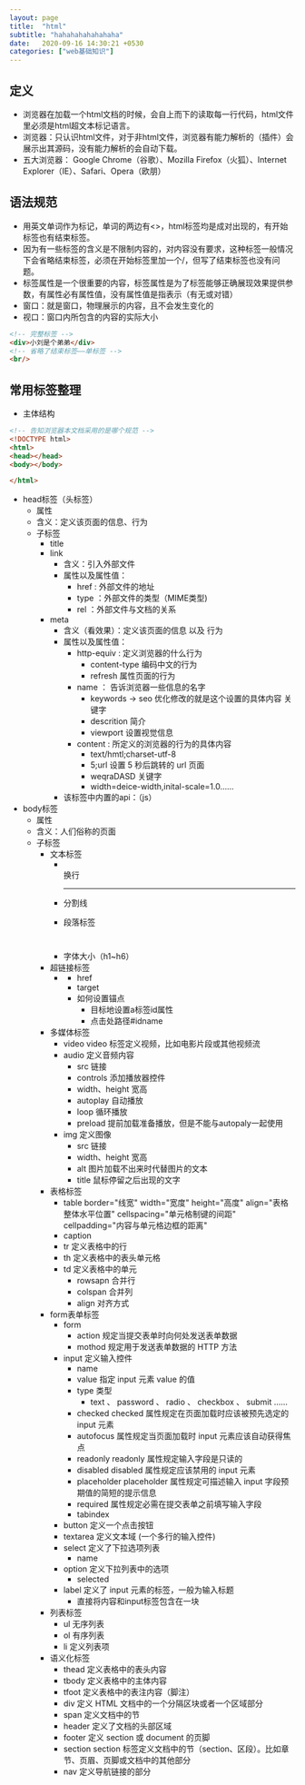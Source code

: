 ```yaml
---
layout: page
title:  "html"
subtitle: "hahahahahahahaha"
date:   2020-09-16 14:30:21 +0530
categories: ["web基础知识"]
---
```


## 定义

- 浏览器在加载一个html文档的时候，会自上而下的读取每一行代码，html文件里必须是html超文本标记语言。
- 浏览器：只认识html文件，对于非html文件，浏览器有能力解析的（插件）会展示出其源码，没有能力解析的会自动下载。
- 五大浏览器： Google Chrome（谷歌）、Mozilla Firefox（火狐）、Internet Explorer（IE）、Safari、Opera（欧朋） 

## 语法规范

- 用英文单词作为标记，单词的两边有<>，html标签均是成对出现的，有开始标签也有结束标签。
- 因为有一些标签的含义是不限制内容的，对内容没有要求，这种标签一般情况下会省略结束标签，必须在开始标签里加一个/，但写了结束标签也没有问题。
- 标签属性是一个很重要的内容，标签属性是为了标签能够正确展现效果提供参数，有属性必有属性值，没有属性值是指表示（有无或对错）
- 窗口：就是窗口，物理展示的内容，且不会发生变化的
- 视口：窗口内所包含的内容的实际大小


```html
<!-- 完整标签 -->
<div>小刘是个弟弟</div>
<!-- 省略了结束标签——单标签 -->
<br/>
```

## 常用标签整理

- 主体结构

```html
<!-- 告知浏览器本文档采用的是哪个规范 -->
<!DOCTYPE html>
<html>
<head></head>
<body></body>

</html>
```

- head标签（头标签）
    - 属性
    - 含义：定义该页面的信息、行为
    - 子标签
        - title
        - link
            - 含义：引入外部文件
             - 属性以及属性值：
                - href : 外部文件的地址
                - type ：外部文件的类型（MIME类型)
                - rel ：外部文件与文档的关系
        - meta
            - 含义（看效果）：定义该页面的信息 以及 行为
            - 属性以及属性值：
                - http-equiv : 定义浏览器的什么行为
                    - content-type  编码中文的行为
                    - refresh   属性页面的行为
                - name ： 告诉浏览器一些信息的名字
                    - keywords -> seo 优化修改的就是这个设置的具体内容      关键字
                    - descrition    简介
                    - viewport      设置视觉信息
                - content : 所定义的浏览器的行为的具体内容
                    - text/hmtl;charset-utf-8
                    - 5;url     设置 5 秒后跳转的 url 页面
                    - weqraDASD     关键字
                    - width=deice-width,inital-scale=1.0……
            - 该标签中内置的api：（js）
- body标签
    - 属性
    - 含义：人们俗称的页面
    - 子标签
        - 文本标签
            - <br />    换行
            - <hr />    分割线
            - <p></p>   段落标签
            - <h1></h1> 字体大小（h1~h6）
        - 超链接标签
            - <a></a>
                - href
                - target
                - 如何设置锚点
                    - 目标地设置a标签id属性
                    - 点击处路径#idname
        - 多媒体标签
            - video video 标签定义视频，比如电影片段或其他视频流
            - audio 定义音频内容
                - src   链接
                - controls  添加播放器控件
                - width、height     宽高
                - autoplay  自动播放
                - loop  循环播放
                - preload   提前加载准备播放，但是不能与autopaly一起使用
            - img   定义图像
                - src   链接
                - width、height 宽高
                - alt   图片加载不出来时代替图片的文本
                - title 鼠标停留之后出现的文字
        - 表格标签
            - table     border="线宽" width="宽度" height="高度" align="表格整体水平位置"  cellspacing="单元格制键的间距" cellpadding="内容与单元格边框的距离"
            - caption
            - tr    定义表格中的行
            - th    定义表格中的表头单元格
            - td    定义表格中的单元
                - rowsapn   合并行
                - colspan   合并列
                - align     对齐方式
        - form表单标签
            - form
                - action    规定当提交表单时向何处发送表单数据
                - mothod    规定用于发送表单数据的 HTTP 方法
            - input	    定义输入控件
                - name  
                - value 	指定 input 元素 value 的值
                - type  类型
                    - text 、 password 、 radio 、 checkbox 、 submit ……
                - checked   checked 属性规定在页面加载时应该被预先选定的 input 元素
                - autofocus 属性规定当页面加载时 input 元素应该自动获得焦点
                - readonly  readonly 属性规定输入字段是只读的
                - disabled  	disabled 属性规定应该禁用的 input 元素
                - placeholder   placeholder 属性规定可描述输入 input 字段预期值的简短的提示信息
                - required  属性规定必需在提交表单之前填写输入字段
                - tabindex
            - button    定义一个点击按钮
            - textarea  定义文本域 (一个多行的输入控件)
            - select    	定义了下拉选项列表
                - name
            - option    	定义下拉列表中的选项
                - selected
            - label 	定义了 input 元素的标签，一般为输入标题
                - 直接将内容和input标签包含在一块
        - 列表标签
            - ul    无序列表
            - ol    有序列表
            - li    定义列表项
        - 语义化标签
            - thead     定义表格中的表头内容
            - tbody 	定义表格中的主体内容
            - tfoot     定义表格中的表注内容（脚注）
            - div   定义 HTML 文档中的一个分隔区块或者一个区域部分
            - span  	定义文档中的节
            - header    定义了文档的头部区域
            - footer    定义 section 或 document 的页脚
            - section   section 标签定义文档中的节（section、区段）。比如章节、页眉、页脚或文档中的其他部分
            - nav    定义导航链接的部分